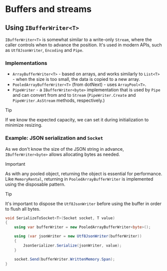 # Buffers and streams

## Using `IBufferWriter<T>`

`IBufferWriter<T>` is somewhat similar to a write-only `Stream`, where the caller controls when to advance the position. It's used in modern APIs, such as `Utf8JsonWriter`, `Encoding` and `Pipe`.

### Implementations

* `ArrayBufferWriter<T>` - based on arrays, and works similarly to `List<T>` - when the size is too small, the data is copied to a new array.
* `PooledArrayBufferWriter<T>` (from dotNext) - uses `ArrayPool<T>`.
* `PipeWriter` - a `IBufferWriter<byte>` implementation that is used by `Pipe` and can convert from and to `Stream` (`PipeWriter.Create` and `PipeWriter.AsStream` methods, respectively.)

> [!TIP]
> If we know the expected capacity, we can set it during initialization to minimize resizing.

### Example: JSON serialization and `Socket`

As we don't know the size of the JSON string in advance, `IBufferWriter<byte>` allows allocating bytes as needed.

> [!IMPORTANT]
> As with any pooled object, returning the object is essential for performance. Like `MemoryRental`, returning in `PooledArrayBufferWriter` is implemented using the disposable pattern.

> [!TIP]
> It's important to dispose the `Utf8JsonWriter` before using the buffer in order to flush all bytes.

```cs
void SerializeToSocket<T>(Socket socket, T value)
{
    using var bufferWriter = new PooledArrayBufferWriter<byte>();

    using (var jsonWriter = new Utf8JsonWriter(bufferWriter))
    {
        JsonSerializer.Serialize(jsonWriter, value);
    }

    socket.Send(bufferWriter.WrittenMemory.Span);
}
```
